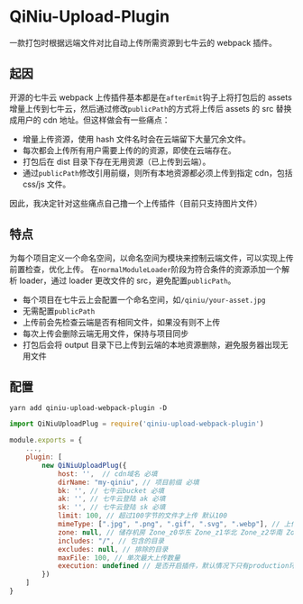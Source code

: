 # QiNiu-Upload-Plugin

一款打包时根据远端文件对比自动上传所需资源到七牛云的 webpack 插件。

## 起因

开源的七牛云 webpack 上传插件基本都是在`afterEmit`钩子上将打包后的 assets 增量上传到七牛云，然后通过修改`publicPath`的方式将上传后 assets 的 src 替换成用户的 cdn 地址。但这样做会有一些痛点：

- 增量上传资源，使用 hash 文件名时会在云端留下大量冗余文件。
- 每次都会上传所有用户需要上传的的资源，即使在云端存在。
- 打包后在 dist 目录下存在无用资源（已上传到云端）。
- 通过`publicPath`修改引用前缀，则所有本地资源都必须上传到指定 cdn，包括 css/js 文件。

因此，我决定针对这些痛点自己撸一个上传插件（目前只支持图片文件）

## 特点

为每个项目定义一个命名空间，以命名空间为模块来控制云端文件，可以实现上传前置检查，优化上传。
在`normalModuleLoader`阶段为符合条件的资源添加一个解析 loader，通过 loader 更改文件的 src，避免配置`publicPath`。

- 每个项目在七牛云上会配置一个命名空间，如`/qiniu/your-asset.jpg`
- 无需配置`publicPath`
- 上传前会先检查云端是否有相同文件，如果没有则不上传
- 每次上传会删除云端无用文件，保持与项目同步
- 打包后会将 output 目录下已上传到云端的本地资源删除，避免服务器出现无用文件

## 配置

```base
yarn add qiniu-upload-webpack-plugin -D
```

```js
import QiNiuUploadPlug = require('qiniu-upload-webpack-plugin')

module.exports = {
    ...,
    plugin: [
        new QiNiuUploadPlug({
            host: '',  // cdn域名 必填
            dirName: "my-qiniu", // 项目前缀 必填
            bk: '', // 七牛云bucket 必填
            ak: '', // 七牛云登陆 ak 必填
            sk: '', // 七牛云登陆 sk 必填
            limit: 100, // 超过100字节的文件才上传 默认100
            mimeType: [".jpg", ".png", ".gif", ".svg", ".webp"], // 上传的文件后缀
            zone: null, // 储存机房 Zone_z0华东 Zone_z1华北 Zone_z2华南 Zone_na0北美
            includes: "/", // 包含的目录
            excludes: null, // 排除的目录
            maxFile: 100, // 单次最大上传数量
            execution: undefined // 是否开启插件，默认情况下只有production环境执行插件上传任务
        })
    ]
}

```
